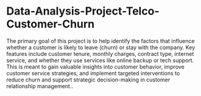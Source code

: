 # Data-Analysis-Project-Telco-Customer-Churn
The primary goal of this project is to help identify the factors that influence whether a customer is likely to leave (churn) or stay with the company. Key features include customer tenure, monthly charges, contract type, internet service, and whether they use services like online backup or tech support. This is meant to gain valuable insights into customer behavior, improve customer service strategies, and implement targeted interventions to reduce churn and support strategic decision-making in customer relationship management..
